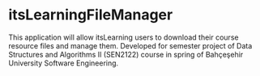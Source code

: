 # itsLearningFileManager
This application will allow itsLearning users to download their course resource files and manage them.
Developed for semester project of Data Structures and Algorithms II (SEN2122) course in spring of Bahçeşehir University Software Engineering.
